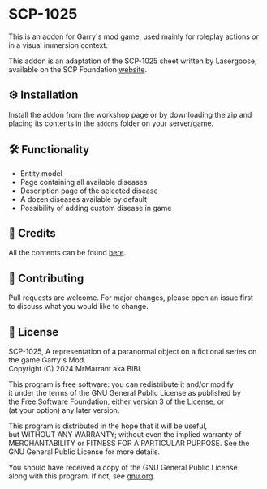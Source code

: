 # SCP-1025

This is an addon for Garry's mod game, used mainly for roleplay actions or in a visual immersion context.

This addon is an adaptation of the SCP-1025 sheet written by Lasergoose, available on the SCP Foundation [website](http://fondationscp.wikidot.com/scp-1025).

## ⚙️ Installation

Install the addon from the workshop page or by downloading the zip and placing its contents in the `addons` folder on your server/game.

## 🛠️ Functionality

* Entity model
* Page containing all available diseases
* Description page of the selected disease
* A dozen diseases available by default
* Possibility of adding custom disease in game

## 🤝 Credits

All the contents can be found [here](https://pastebin.com/TwMJnVhS).

## 🧮 Contributing

Pull requests are welcome. For major changes, please open an issue first<br>
to discuss what you would like to change.<br>

## 📄 License

SCP-1025, A representation of a paranormal object on a fictional series on the game Garry's Mod.<br>
Copyright (C) 2024  MrMarrant aka BIBI.<br>

This program is free software: you can redistribute it and/or modify<br>
it under the terms of the GNU General Public License as published by<br>
the Free Software Foundation, either version 3 of the License, or<br>
(at your option) any later version.<br>

This program is distributed in the hope that it will be useful,<br>
but WITHOUT ANY WARRANTY; without even the implied warranty of<br>
MERCHANTABILITY or FITNESS FOR A PARTICULAR PURPOSE.  See the<br>
GNU General Public License for more details.<br>

You should have received a copy of the GNU General Public License<br>
along with this program.  If not, see [gnu.org](https://www.gnu.org/licenses/).<br>
